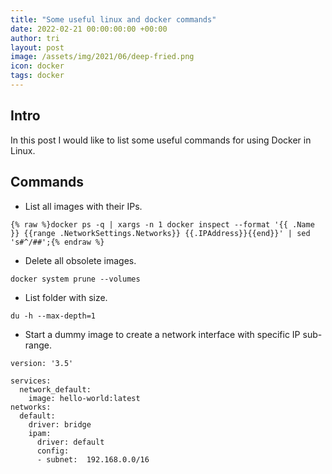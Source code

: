 ```yaml
---
title: "Some useful linux and docker commands"
date: 2022-02-21 00:00:00:00 +00:00
author: tri
layout: post
image: /assets/img/2021/06/deep-fried.png
icon: docker
tags: docker
---
```


## Intro
In this post I would like to list some useful commands for using Docker in Linux.

## Commands

- List all images with their IPs.

```terminal
{% raw %}docker ps -q | xargs -n 1 docker inspect --format '{{ .Name }} {{range .NetworkSettings.Networks}} {{.IPAddress}}{{end}}' | sed 's#^/##';{% endraw %}
```

- Delete all obsolete images.

```terminal
docker system prune --volumes
```

- List folder with size.

```terminal
du -h --max-depth=1
```

- Start a dummy image to create a network interface with specific IP sub-range.

```terminal
version: '3.5'

services:
  network_default:
    image: hello-world:latest
networks:
  default:
    driver: bridge
    ipam:
      driver: default
      config:
      - subnet:  192.168.0.0/16
```
